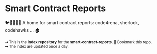 # Smart Contract Reports

🐦🌴🌴🌴🦕 A home for smart contract reports: code4rena, sherlock, codehawks ... 🏠
<br><br>
<sup>
**⇝** This is the **index repository** for the **smart-contract-reports**. 🔖 Bookmark this repo.<br>
**⇝** The index are updated once a day.<br>
